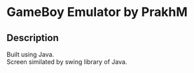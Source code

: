 GameBoy Emulator by PrakhM
==========================
Description
-----------
Built using Java.\
Screen similated by swing library of Java.